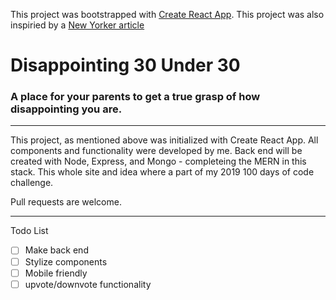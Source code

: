 This project was bootstrapped with [Create React App](https://github.com/facebook/create-react-app).
This project was also inspiried by a [New Yorker article](https://www.newyorker.com/humor/daily-shouts/a-selection-of-the-30-most-disappointing-under-30)

# Disappointing 30 Under 30
### A place for your parents to get a true grasp of how disappointing you are. 
___

This project, as mentioned above was initialized with Create React App. All components and functionality were developed by me. Back end will be created with Node, Express, and Mongo - completeing the MERN in this stack. This whole site and idea where a part of my 2019 100 days of code challenge. 

Pull requests are welcome. 

___

Todo List 
- [ ] Make back end
- [ ] Stylize components
- [ ] Mobile friendly
- [ ] upvote/downvote functionality

